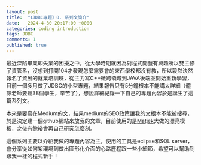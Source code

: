 ```yaml
---
layout: post
title:  "《JDBC專題》0. 系列文簡介"
date:   2024-4-30 20:17:00 +0000
categories: coding introduction
tags: JDBC
comments: 1
published: true
---
```

最近深陷畢業即失業的困擾之中，從大學時期就因為對程式開發有興趣所以雙主修了資管系，沒想到打開104才發現怎麼需要會的東西學校都沒有教，所以毅然決然報名了資展的就業培訓班，從主力寫C++微跨領域到JAVA後端並開始重新學習，目前一個多月做了JDBC的小型專題，結果報告只有5分鐘根本不能講太詳細（體諒老師要聽38個學生，辛苦了），想說詳細紀錄一下自己的專題內容於是誕生了這篇系列文。

本來是要寫在Medium的文，結果medium的SEO政策讓我的文根本不能被搜尋，於是決定建一個github網站來放我的文章，目前使用的是[Matjek](https://github.com/ShawnTeoh/matjek)大做的漂亮模板，之後有餘裕會再自己研究怎麼刻。

這個系列主要以介紹我做的專題內容為主，使用的工具是eclipse和SQL server，會分享從如何架環境到做出圖形化介面的心路歷程跟一些小細節，希望可以幫助到跟我一樣的程式新手！